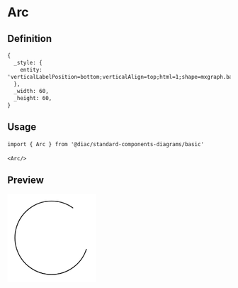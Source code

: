 # Arc

## Definition

```
{
  _style: { 
    entity: 'verticalLabelPosition=bottom;verticalAlign=top;html=1;shape=mxgraph.basic.arc;startAngle=0.3;endAngle=0.1;',
  },
  _width: 60,
  _height: 60,
}
```

## Usage

```
import { Arc } from '@diac/standard-components-diagrams/basic'

<Arc/>
```

## Preview

<img src="./arc.png" width="200"/>
